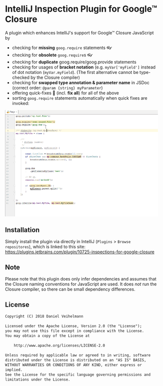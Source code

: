# IntelliJ Inspection Plugin for Google™ Closure
A plugin which enhances IntelliJ's support for Google™ Closure JavaScript by 

* checking for **missing** `goog.require` statements :eyeglasses:
* checking for **obsolete** `goog.require`s :eyeglasses:
* checking for **duplicate** goog.require/goog.provide statements
* checking for usages of **bracket notation** (e.g. `myVar['myField']` instead of dot notation (`myVar.myField`). (The first alternative cannot be type-checked by the Closure compiler)
* checking for **swapped type annotation & parameter name** in JSDoc (correct order: `@param {string} myParameter`)
* offering quick-fixes :star2: (incl. **fix all**) for all of the above
* sorting `goog.require` statements automatically when quick fixes are invoked:

![Inspection GIF](https://github.com/Dan1ve/ClosureInspectionsPlugin/raw/master/images/require-fixes.gif)

## Installation

Simply install the plugin via directly in IntelliJ (`Plugins` > `Browse repositores`), which is linked to this site: https://plugins.jetbrains.com/plugin/10725-inspections-for-google-closure

## Note 

Please note that this plugin does only infer dependencies and assumes that the Closure naming conventions for JavaScript are used. It does _not_ run the Closure compiler, so there can be small dependency differences.

## License 

```
Copyright (C) 2018 Daniel Veihelmann

Licensed under the Apache License, Version 2.0 (the "License");
you may not use this file except in compliance with the License.
You may obtain a copy of the License at

    http://www.apache.org/licenses/LICENSE-2.0

Unless required by applicable law or agreed to in writing, software
distributed under the License is distributed on an "AS IS" BASIS,
WITHOUT WARRANTIES OR CONDITIONS OF ANY KIND, either express or implied.
See the License for the specific language governing permissions and
limitations under the License.
```
